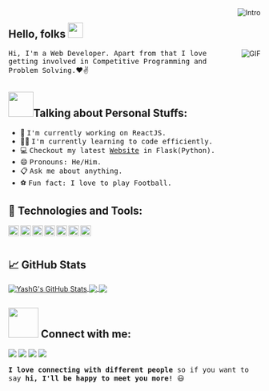 <!--![intro](https://www.canva.com/design/DAEepWxBQ2U/Q3jK1x9LA8qkiga04feKaQ/view?utm_content=DAEepWxBQ2U&utm_campaign=designshare&utm_medium=link&utm_source=publishsharelink)-->

<img align="right" alt="Intro" src="https://www.canva.com/design/DAEepWxBQ2U/Q3jK1x9LA8qkiga04feKaQ/view?utm_content=DAEepWxBQ2U&utm_campaign=designshare&utm_medium=link&utm_source=publishsharelink" />

**Hello, folks**
<img src="https://raw.githubusercontent.com/MartinHeinz/MartinHeinz/master/wave.gif" width="30px">
---

<img align="right" alt="GIF" src="https://media.giphy.com/media/USV0ym3bVWQJJmNu3N/giphy.gif" />

<samp>Hi, I'm a Web Developer. Apart from that I love getting involved in Competitive Programming and Problem Solving.</samp>❤✌

<img src="https://media.giphy.com/media/VgCDAzcKvsR6OM0uWg/giphy.gif" width="50">**Talking about Personal Stuffs:**
---

- 🔭 <samp>I'm currently working on ReactJS.</samp>
- 👨‍💻 <samp>I'm currently learning to code efficiently.</samp>
- 💻 <samp>Checkout my latest [Website](https://predictgenics.herokuapp.com/) in Flask(Python).</samp>
- 😄 <samp>Pronouns: He/Him.</samp>
- 📋 <samp>Ask me about anything.</samp>
- ⚽ <samp>Fun fact: I love to play Football.</samp>

🔧 **Technologies and Tools:**
---

<img align="left" src="https://edent.github.io/SuperTinyIcons/images/svg/python.svg" width="21px" title="Python" /> <img align="left" src="https://edent.github.io/SuperTinyIcons/images/svg/javascript.svg" width="21px" title="JavaScript" /> <img align="left" src="https://edent.github.io/SuperTinyIcons/images/svg/sass.svg" width="21px" title="Sass" /> <img align="left" src="https://edent.github.io/SuperTinyIcons/images/svg/docker.svg" width="21px" title="Docker" />   <img align="left" src="https://edent.github.io/SuperTinyIcons/images/svg/linux.svg" width="21px" title="Linux" /> <img align="left" src="https://edent.github.io/SuperTinyIcons/images/svg/ubuntu.svg" width="21px" title="Ubuntu" /> <img align="left" src="https://edent.github.io/SuperTinyIcons/images/svg/heroku.svg" width="21px" title="Heroku" />
<br />
<br />

## &#x1f4c8; GitHub Stats

<a href="https://github.com/Devilyash/Devilyash">
  <img align="center" src="https://github-readme-stats.vercel.app/api?username=Devilyash&show_icons=true&line_height=27&count_private=true&title_color=ffffff&text_color=c9cacc&icon_color=2bbc8a&bg_color=1d1f21&cache_seconds=1800" alt="YashG's GitHub Stats" />
</a>

<a href="https://github.com/Devilyash/Devilyash">
  <img align="center" src="https://github-readme-stats.vercel.app/api/top-langs/?username=Devilyash&layout=compact&hide=matlab,java,html,roff&title_color=ffffff&text_color=c9cacc&icon_color=2bbc8a&bg_color=1d1f21&show_icons=true" />
</a>

<a href="https://github.com/Devilyash/Disease-Prediction-System">
  <img align="center" src="https://github-readme-stats.vercel.app/api/pin/?username=Devilyash&repo=Disease-Prediction-System&hide=html&title_color=ffffff&text_color=c9cacc&icon_color=2bbc8a&bg_color=1d1f21" />
</a>

<img src="https://media.giphy.com/media/LnQjpWaON8nhr21vNW/giphy.gif" width="60"> **Connect with me:**
---

<p align = "center">
 
[<img src="https://img.shields.io/badge/linkedin-%2312100E.svg?&style=for-the-badge&logo=linkedin&logoColor=white&color=black" />](https://www.linkedin.com/in/yash-goyal16/)
[<img src="https://img.shields.io/badge/gmail-%2312100E.svg?&style=for-the-badge&logo=gmail&logoColor=white&color=black" />](mailto:yashgoyalg400@gmail.com)
[<img src="https://img.shields.io/badge/instagram-%2312100E.svg?&style=for-the-badge&logo=instagram&logoColor=white&color=black" />](https://www.instagram.com/devil.yash16/)
[<img src="https://img.shields.io/badge/codepen-%2312100E.svg?&style=for-the-badge&logo=codepen&logoColor=white&color=black" />](https://codepen.io/devilyash/)
</p>

<samp><b>I love connecting with different people</b> so if you want to say <b>hi, I'll be happy to meet you more!</b> </samp>:smiley:
